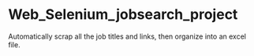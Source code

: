 # Web_Selenium_jobsearch_project
Automatically scrap all the job titles and links, then organize into an excel file.
